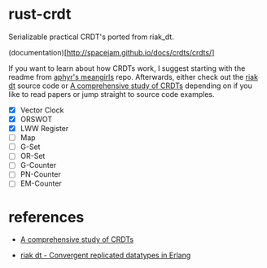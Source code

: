 # rust-crdt
Serializable practical CRDT's ported from riak_dt.


(documentation)[http://spacejam.github.io/docs/crdts/crdts/]


If you want to learn about how CRDTs work, I suggest starting with the readme from [aphyr's meangirls](https://github.com/aphyr/meangirls) repo.
Afterwards, either check out the [riak dt](https://github.com/basho/riak_dt) source code or [A comprehensive study of CRDTs](https://hal.inria.fr/file/index/docid/555588/filename/techreport.pdf) depending on if you like to read papers or jump straight to source code examples.


- [x] Vector Clock
- [x] ORSWOT
- [x] LWW Register
- [ ] Map
- [ ] G-Set
- [ ] OR-Set
- [ ] G-Counter
- [ ] PN-Counter
- [ ] EM-Counter

# references

- [A comprehensive study of CRDTs](https://hal.inria.fr/file/index/docid/555588/filename/techreport.pdf)

- [riak dt - Convergent replicated datatypes in Erlang](https://github.com/basho/riak_dt)
